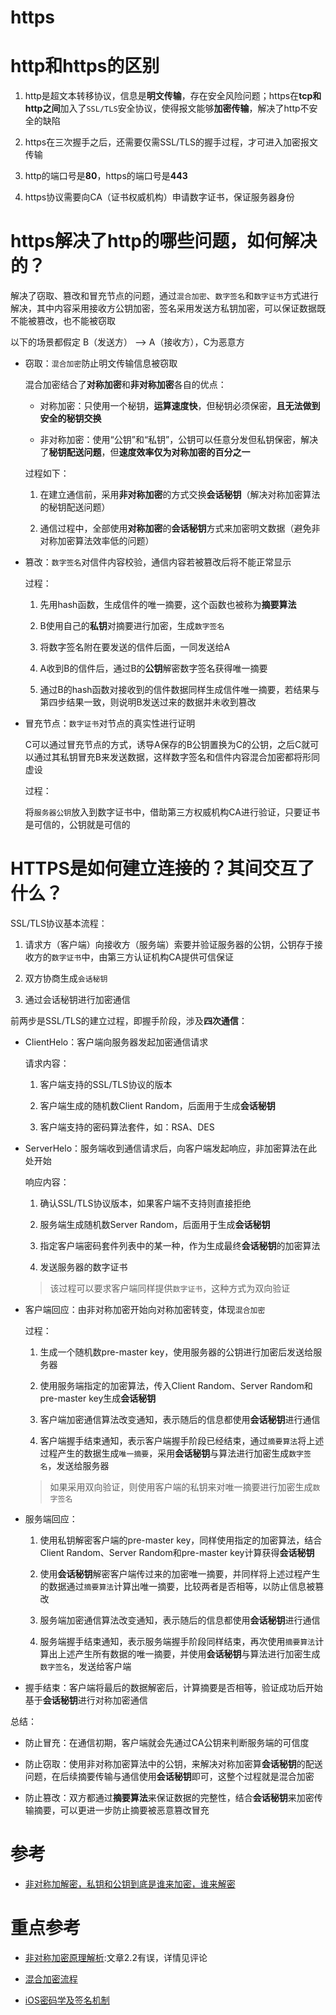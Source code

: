# https

# **http和https的区别**

1. http是超文本转移协议，信息是**明文传输**，存在安全风险问题；https在**tcp和http之间**加入了`SSL/TLS`安全协议，使得报文能够**加密传输**，解决了http不安全的缺陷

2. https在三次握手之后，还需要仅需SSL/TLS的握手过程，才可进入加密报文传输

3. http的端口号是**80**，https的端口号是**443**

4. https协议需要向CA（证书权威机构）申请数字证书，保证服务器身份

# **https解决了http的哪些问题，如何解决的？**

解决了窃取、篡改和冒充节点的问题，通过`混合加密`、`数字签名`和`数字证书`方式进行解决，其中内容采用接收方公钥加密，签名采用发送方私钥加密，可以保证数据既不能被篡改，也不能被窃取

以下的场景都假定 B（发送方） --> A（接收方），C为恶意方

- 窃取：`混合加密`防止明文传输信息被窃取

    混合加密结合了**对称加密**和**非对称加密**各自的优点：

    - 对称加密：只使用一个秘钥，**运算速度快**，但秘钥必须保密，**且无法做到安全的秘钥交换**

    - 非对称加密：使用“公钥”和“私钥”，公钥可以任意分发但私钥保密，解决了**秘钥配送问题**，但**速度效率仅为对称加密的百分之一**

    过程如下：

    1. 在建立通信前，采用**非对称加密**的方式交换**会话秘钥**（解决对称加密算法的秘钥配送问题）

    2. 通信过程中，全部使用**对称加密**的**会话秘钥**方式来加密明文数据（避免非对称加密算法效率低的问题）

- 篡改：`数字签名`对信件内容校验，通信内容若被篡改后将不能正常显示

    过程：

    1. 先用hash函数，生成信件的唯一摘要，这个函数也被称为**摘要算法**

    2. B使用自己的**私钥**对摘要进行加密，生成`数字签名`

    3. 将数字签名附在要发送的信件后面，一同发送给A

    4. A收到B的信件后，通过B的**公钥**解密数字签名获得唯一摘要

    5. 通过B的hash函数对接收到的信件数据同样生成信件唯一摘要，若结果与第四步结果一致，则说明B发送过来的数据并未收到篡改

- 冒充节点：`数字证书`对节点的真实性进行证明

    C可以通过冒充节点的方式，诱导A保存的B公钥置换为C的公钥，之后C就可以通过其私钥冒充B来发送数据，这样数字签名和信件内容混合加密都将形同虚设

    过程：

    将`服务器公钥`放入到数字证书中，借助第三方权威机构CA进行验证，只要证书是可信的，公钥就是可信的

# **HTTPS是如何建立连接的？其间交互了什么？**

SSL/TLS协议基本流程：

1. 请求方（客户端）向接收方（服务端）索要并验证服务器的公钥，公钥存于接收方的`数字证书`中，由第三方认证机构CA提供可信保证

2. 双方协商生成`会话秘钥`

3. 通过会话秘钥进行加密通信

前两步是SSL/TLS的建立过程，即握手阶段，涉及**四次通信**：

- ClientHelo：客户端向服务器发起加密通信请求

    请求内容：
    
    1. 客户端支持的SSL/TLS协议的版本

    2. 客户端生成的随机数Client Random，后面用于生成**会话秘钥**

    3. 客户端支持的密码算法套件，如：RSA、DES

- ServerHelo：服务端收到通信请求后，向客户端发起响应，非加密算法在此处开始

    响应内容：

    1. 确认SSL/TLS协议版本，如果客户端不支持则直接拒绝

    2. 服务端生成随机数Server Random，后面用于生成**会话秘钥**

    3. 指定客户端密码套件列表中的某一种，作为生成最终**会话秘钥**的加密算法

    4. 发送服务器的数字证书

    > 该过程可以要求客户端同样提供`数字证书`，这种方式为双向验证

- 客户端回应：由非对称加密开始向对称加密转变，体现`混合加密`

    过程：

    1. 生成一个随机数pre-master key，使用服务器的公钥进行加密后发送给服务器

    2. 使用服务端指定的加密算法，传入Client Random、Server Random和pre-master key生成**会话秘钥**

    3. 客户端加密通信算法改变通知，表示随后的信息都使用**会话秘钥**进行通信

    4. 客户端握手结束通知，表示客户端握手阶段已经结束，通过`摘要算法`将上述过程产生的数据生成`唯一摘要`，采用**会话秘钥**与算法进行加密生成`数字签名`，发送给服务器

    > 如果采用双向验证，则使用客户端的私钥来对唯一摘要进行加密生成`数字签名`

- 服务端回应：

    1. 使用私钥解密客户端的pre-master key，同样使用指定的加密算法，结合Client Random、Server Random和pre-master key计算获得**会话秘钥**

    2. 使用**会话秘钥**解密客户端传过来的加密唯一摘要，并同样将上述过程产生的数据通过`摘要算法`计算出唯一摘要，比较两者是否相等，以防止信息被篡改

    3. 服务端加密通信算法改变通知，表示随后的信息都使用**会话秘钥**进行通信

    4. 服务端握手结束通知，表示服务端握手阶段同样结束，再次使用`摘要算法`计算出上述产生所有数据的唯一摘要，并使用**会话秘钥**与算法进行加密生成`数字签名`，发送给客户端

- 握手结束：客户端将最后的数据解密后，计算摘要是否相等，验证成功后开始基于**会话秘钥**进行对称加密通信

总结：

- 防止冒充：在通信初期，客户端就会先通过CA公钥来判断服务端的可信度

- 防止窃取：使用非对称加密算法中的公钥，来解决对称加密算**会话秘钥**的配送问题，在后续摘要传输与通信使用**会话秘钥**即可，这整个过程就是混合加密

- 防止篡改：双方都通过**摘要算法**来保证数据的完整性，结合**会话秘钥**来加密传输摘要，可以更进一步防止摘要被恶意篡改冒充

# 参考
- [非对称加解密，私钥和公钥到底是谁来加密，谁来解密](https://blog.csdn.net/qq_23167527/article/details/80614454)

# 重点参考
- [非对称加密原理解析](https://blog.csdn.net/wzzvictory/article/details/9015155):文章2.2有误，详情见评论

- [混合加密流程](https://zhuanlan.zhihu.com/p/157502520)
- [iOS密码学及签名机制](https://www.jianshu.com/p/04205346e0e0)

